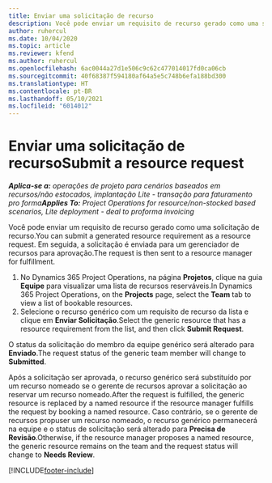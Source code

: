 ```yaml
---
title: Enviar uma solicitação de recurso
description: Você pode enviar um requisito de recurso gerado como uma solicitação de recurso. Em seguida, a solicitação é enviada para um gerenciador de recursos para aprovação.
author: ruhercul
ms.date: 10/04/2020
ms.topic: article
ms.reviewer: kfend
ms.author: ruhercul
ms.openlocfilehash: 6ac0044a27d1e506c9c62c477014017fd0ca06cb
ms.sourcegitcommit: 40f68387f594180af64a5e5c748b6efa188bd300
ms.translationtype: HT
ms.contentlocale: pt-BR
ms.lasthandoff: 05/10/2021
ms.locfileid: "6014012"
---
```

# <a name="submit-a-resource-request"></a><span data-ttu-id="bae02-104">Enviar uma solicitação de recurso</span><span class="sxs-lookup"><span data-stu-id="bae02-104">Submit a resource request</span></span>

<span data-ttu-id="bae02-105">_**Aplica-se a:** operações de projeto para cenários baseados em recursos/não estocados, implantação Lite - transação para faturamento pro forma_</span><span class="sxs-lookup"><span data-stu-id="bae02-105">_**Applies To:** Project Operations for resource/non-stocked based scenarios, Lite deployment - deal to proforma invoicing_</span></span>

<span data-ttu-id="bae02-106">Você pode enviar um requisito de recurso gerado como uma solicitação de recurso.</span><span class="sxs-lookup"><span data-stu-id="bae02-106">You can submit a generated resource requirement as a resource request.</span></span> <span data-ttu-id="bae02-107">Em seguida, a solicitação é enviada para um gerenciador de recursos para aprovação.</span><span class="sxs-lookup"><span data-stu-id="bae02-107">The request is then sent to a resource manager for fulfillment.</span></span>

1. <span data-ttu-id="bae02-108">No Dynamics 365 Project Operations, na página **Projetos**, clique na guia **Equipe** para visualizar uma lista de recursos reserváveis.</span><span class="sxs-lookup"><span data-stu-id="bae02-108">In Dynamics 365 Project Operations, on the **Projects** page, select the **Team** tab to view a list of bookable resources.</span></span> 
2. <span data-ttu-id="bae02-109">Selecione o recurso genérico com um requisito de recurso da lista e clique em **Enviar Solicitação**.</span><span class="sxs-lookup"><span data-stu-id="bae02-109">Select the generic resource that has a resource requirement from the list, and then click **Submit Request**.</span></span>

<span data-ttu-id="bae02-110">O status da solicitação do membro da equipe genérico será alterado para **Enviado**.</span><span class="sxs-lookup"><span data-stu-id="bae02-110">The request status of the generic team member will change to **Submitted**.</span></span>

<span data-ttu-id="bae02-111">Após a solicitação ser aprovada, o recurso genérico será substituído por um recurso nomeado se o gerente de recursos aprovar a solicitação ao reservar um recurso nomeado.</span><span class="sxs-lookup"><span data-stu-id="bae02-111">After the request is fulfilled, the generic resource is replaced by a named resource if the resource manager fulfills the request by booking a named resource.</span></span> <span data-ttu-id="bae02-112">Caso contrário, se o gerente de recursos propuser um recurso nomeado, o recurso genérico permanecerá na equipe e o status de solicitação será alterado para **Precisa de Revisão**.</span><span class="sxs-lookup"><span data-stu-id="bae02-112">Otherwise, if the resource manager proposes a named resource, the generic resource remains on the team and the request status will change to **Needs Review**.</span></span>


[!INCLUDE[footer-include](../includes/footer-banner.md)]